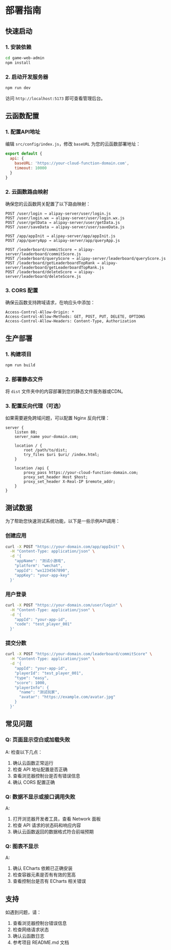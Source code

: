 # 部署指南

## 快速启动

### 1. 安装依赖
```bash
cd game-web-admin
npm install
```

### 2. 启动开发服务器
```bash
npm run dev
```

访问 `http://localhost:5173` 即可查看管理后台。

## 云函数配置

### 1. 配置API地址
编辑 `src/config/index.js`，修改 `baseURL` 为您的云函数部署地址：

```javascript
export default {
  api: {
    baseURL: 'https://your-cloud-function-domain.com',
    timeout: 10000
  }
}
```

### 2. 云函数路由映射
确保您的云函数网关配置了以下路由映射：

```
POST /user/login → alipay-server/user/login.js
POST /user/login.wx → alipay-server/user/login.wx.js
POST /user/getData → alipay-server/user/getData.js
POST /user/saveData → alipay-server/user/saveData.js

POST /app/appInit → alipay-server/app/appInit.js
POST /app/queryApp → alipay-server/app/queryApp.js

POST /leaderboard/commitScore → alipay-server/leaderboard/commitScore.js
POST /leaderboard/queryScore → alipay-server/leaderboard/queryScore.js
POST /leaderboard/getLeaderboardTopRank → alipay-server/leaderboard/getLeaderboardTopRank.js
POST /leaderboard/deleteScore → alipay-server/leaderboard/deleteScore.js
```

### 3. CORS 配置
确保云函数支持跨域请求，在响应头中添加：
```
Access-Control-Allow-Origin: *
Access-Control-Allow-Methods: GET, POST, PUT, DELETE, OPTIONS
Access-Control-Allow-Headers: Content-Type, Authorization
```

## 生产部署

### 1. 构建项目
```bash
npm run build
```

### 2. 部署静态文件
将 `dist` 文件夹中的内容部署到您的静态文件服务器或CDN。

### 3. 配置反向代理（可选）
如果需要避免跨域问题，可以配置 Nginx 反向代理：

```nginx
server {
    listen 80;
    server_name your-domain.com;
    
    location / {
        root /path/to/dist;
        try_files $uri $uri/ /index.html;
    }
    
    location /api {
        proxy_pass https://your-cloud-function-domain.com;
        proxy_set_header Host $host;
        proxy_set_header X-Real-IP $remote_addr;
    }
}
```

## 测试数据

为了帮助您快速测试系统功能，以下是一些示例API调用：

### 创建应用
```bash
curl -X POST "https://your-domain.com/app/appInit" \
  -H "Content-Type: application/json" \
  -d '{
    "appName": "测试小游戏",
    "platform": "wechat",
    "appId": "wx1234567890",
    "appKey": "your-app-key"
  }'
```

### 用户登录
```bash
curl -X POST "https://your-domain.com/user/login" \
  -H "Content-Type: application/json" \
  -d '{
    "appId": "your-app-id",
    "code": "test_player_001"
  }'
```

### 提交分数
```bash
curl -X POST "https://your-domain.com/leaderboard/commitScore" \
  -H "Content-Type: application/json" \
  -d '{
    "appId": "your-app-id",
    "playerId": "test_player_001",
    "type": "easy",
    "score": 1000,
    "playerInfo": {
      "name": "测试玩家",
      "avatar": "https://example.com/avatar.jpg"
    }
  }'
```

## 常见问题

### Q: 页面显示空白或加载失败
A: 检查以下几点：
1. 确认云函数正常运行
2. 检查 API 地址配置是否正确
3. 查看浏览器控制台是否有错误信息
4. 确认 CORS 配置正确

### Q: 数据不显示或接口调用失败
A: 
1. 打开浏览器开发者工具，查看 Network 面板
2. 检查 API 请求的状态码和响应内容
3. 确认云函数返回的数据格式符合前端预期

### Q: 图表不显示
A: 
1. 确认 ECharts 依赖已正确安装
2. 检查容器元素是否有有效的宽高
3. 查看控制台是否有 ECharts 相关错误

## 支持

如遇到问题，请：
1. 查看浏览器控制台错误信息
2. 检查网络请求状态
3. 确认云函数日志
4. 参考项目 README.md 文档 